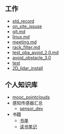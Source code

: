 ## 工作

* [std\_record](record/standard_record/std_record.md)
* [on\_site\_issuse](record/standard_record/on_site_issuse.md)
* [git.md](record/akb_Record/git.md)
* [linux.md](./record/akb_Record/linux.md)
* [meeting.md](record/standard_record/meeting.md)
* [rack\_filter.md](record/standard_record/rack_filter.md)
* [test\_oba\_avoid\_2.0.md](record/standard_record/test_oba_avoid_2.0.md)
*  [avoid_obstacle_3.0](record/standard_record/avoid_obstacle_3.0.md)
* [test](repository/test.md)
* [2D_lidar_install](record/standard_record/2D_lidar_install.md)

## 个人知识库

* [mooc\_pointclouds](repository/mooc_pointclouds.md)
* 感知传感器汇总
  * [sensor\_dev](repository/sensor_dev.md)
* 书籍
  * [书单](repository/book.md)
  * [读书笔记](repository/book_note.md)



